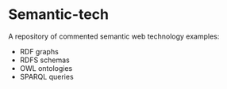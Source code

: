 # Semantic-tech

A repository of commented semantic web technology examples:

- RDF graphs
- RDFS schemas
- OWL ontologies
- SPARQL queries



